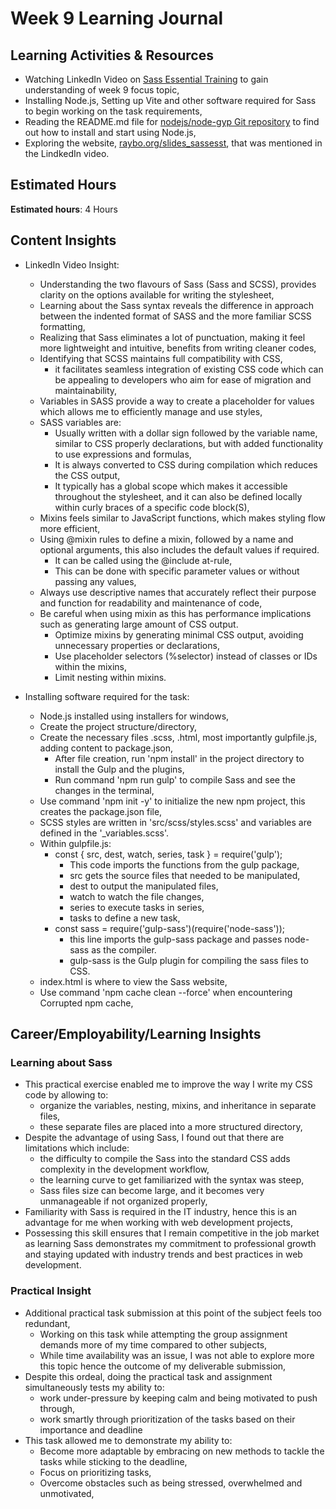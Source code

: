 # Week 9 Learning Journal <br/>

## Learning Activities & Resources
* Watching LinkedIn Video on [Sass Essential Training](https://www.linkedin.com/learning/sass-essential-training-15630917/sass-requirements?u=2223545) to gain understanding of week 9 focus topic,
* Installing Node.js, Setting up Vite and other software required for Sass to begin working on the task requirements,
* Reading the README.md file for [nodejs/node-gyp Git repository](https://github.com/nodejs/node-gyp#on-windows) to find out how to install and start using Node.js,
* Exploring the website, [raybo.org/slides_sassesst](https://raybo.org/slides_sassesst/#/), that was mentioned in the LindkedIn video. 


## Estimated Hours
**Estimated hours**: 4 Hours

## Content Insights
* LinkedIn Video Insight: 
  - Understanding the two flavours of Sass (Sass and SCSS), provides clarity on the options available for writing the stylesheet,
  - Learning about the Sass syntax reveals the difference in approach between the indented format of SASS and the more familiar SCSS formatting,
  - Realizing that Sass eliminates a lot of punctuation, making it feel more lightweight and intuitive, benefits from writing cleaner codes,
  - Identifying that SCSS maintains full compatibility with CSS,
    - it facilitates seamless integration of existing CSS code which can be appealing to developers who aim for ease of migration and maintainability,
  - Variables in SASS provide a way to create a placeholder for values which allows me to efficiently manage and use styles,
  - SASS variables are:
    - Usually written with a dollar sign followed by the variable name, similar to CSS properly declarations, but with added functionality to use expressions and formulas,
    - It is always converted to CSS during compilation which reduces the CSS output,
    - It typically has a global scope which makes it accessible throughout the stylesheet, and it can also be defined locally within curly braces of a specific code block(S),
  - Mixins feels similar to JavaScript functions, which makes styling flow more efficient,
  - Using @mixin rules to define a mixin, followed by a name and optional arguments, this also includes the default values if required.
    - It can be called using the @include at-rule,
    - This can be done with specific parameter values or without passing any values,
  - Always use descriptive names that accurately reflect their purpose and function for readability and maintenance of code,
  - Be careful when using mixin as this has performance implications such as generating large amount of CSS output.
    - Optimize mixins by generating minimal CSS output, avoiding unnecessary properties or declarations,
    - Use placeholder selectors (%selector) instead of classes or IDs within the mixins,
    - Limit nesting within mixins.

* Installing software required for the task: 
  - Node.js installed using installers for windows,
  - Create the project structure/directory,
  - Create the necessary files .scss, .html, most importantly gulpfile.js, adding content to package.json,
    - After file creation, run 'npm install' in the project directory to install the Gulp and the plugins,
    - Run command 'npm run gulp' to compile Sass and see the changes in the terminal,
  - Use command 'npm init -y' to initialize the new npm project, this creates the package.json file,
  - SCSS styles are written in 'src/scss/styles.scss' and variables are defined in the '_variables.scss'.
  - Within gulpfile.js:
    - const { src, dest, watch, series, task } = require('gulp');
      - This code imports the functions from the gulp package,
      - src gets the source files that needed to be manipulated,
      - dest to output the manipulated files,
      - watch to watch the file changes,
      - series to execute tasks in series,
      - tasks to define a new task,
    - const sass = require('gulp-sass')(require('node-sass'));
      - this line imports the gulp-sass package and passes node-sass as the compiler.
      - gulp-sass is the Gulp plugin for compiling the sass files to CSS.
  - index.html is where to view the Sass website,
  - Use command 'npm cache clean --force' when encountering Corrupted npm cache,
    

## Career/Employability/Learning Insights

### Learning about Sass<br>
  - This practical exercise enabled me to improve the way I write my CSS code by allowing to:
    - organize the variables, nesting, mixins, and inheritance in separate files,
    - these separate files are placed into a more structured directory,
  - Despite the advantage of using Sass, I found out that there are limitations which include:
    - the difficulty to compile the Sass into the standard CSS adds complexity in the development workflow,
    - the learning curve to get familiarized with the syntax was steep,
    - Sass files size can become large, and it becomes very unmanageable if not organized properly,
  - Familiarity with Sass is required in the IT industry, hence this is an advantage for me when working with web development projects,
  - Possessing this skill ensures that I remain competitive in the job market as learning Sass demonstrates my commitment to professional growth and staying updated with industry trends and best practices in web development.


### Practical Insight<br>
  - Additional practical task submission at this point of the subject feels too redundant,
    - Working on this task while attempting the group assignment demands more of my time compared to other subjects,
    - While time availability was an issue, I was not able to explore more this topic hence the outcome of my deliverable submission,
  - Despite this ordeal, doing the practical task and assignment simultaneously tests my ability to:
    - work under-pressure by keeping calm and being motivated to push through,
    - work smartly through prioritization of the tasks based on their importance and deadline
  - This task allowed me to demonstrate my ability to: 
    - Become more adaptable by embracing on new methods to tackle the tasks while sticking to the deadline,
    - Focus on prioritizing tasks,
    - Overcome obstacles such as being stressed, overwhelmed and unmotivated,
    
